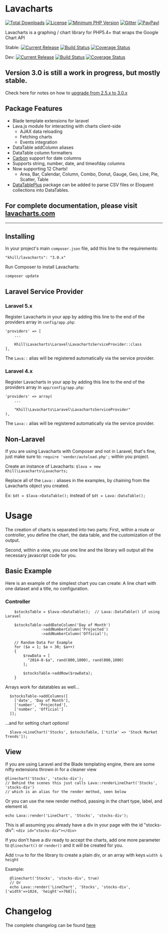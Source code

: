 # Lavacharts
[![Total Downloads](https://img.shields.io/packagist/dt/khill/lavacharts.svg?style=plastic)](https://packagist.org/packages/khill/lavacharts)
[![License](https://img.shields.io/packagist/l/khill/lavacharts.svg?style=plastic)](http://opensource.org/licenses/MIT)
[![Minimum PHP Version](https://img.shields.io/badge/php-%3E%3D%205.4-8892BF.svg?style=plastic)](https://php.net/)
[![Gitter](https://badges.gitter.im/Join%20Chat.svg)](https://gitter.im/kevinkhill/lavacharts?utm_source=badge&utm_medium=badge&utm_campaign=pr-badge)
[![PayPayl](https://img.shields.io/badge/paypal-donate-yellow.svg?style=plastic)](https://www.paypal.com/cgi-bin/webscr?cmd=_s-xclick&hosted_button_id=FLP6MYY3PYSFQ)

Lavacharts is a graphing / chart library for PHP5.4+ that wraps the Google Chart API

Stable:
[![Current Release](https://img.shields.io/github/release/kevinkhill/lavacharts.svg?style=plastic)](https://github.com/kevinkhill/lavacharts/releases)
[![Build Status](https://img.shields.io/travis/kevinkhill/lavacharts/master.svg?style=plastic)](https://travis-ci.org/kevinkhill/lavacharts)
[![Coverage Status](https://img.shields.io/coveralls/kevinkhill/lavacharts/master.svg?style=plastic)](https://coveralls.io/r/kevinkhill/lavacharts?branch=master)

Dev:
[![Current Release](https://img.shields.io/badge/release-dev--3.0-brightgreen.svg?style=plastic)](https://github.com/kevinkhill/lavacharts/tree/3.0)
[![Build Status](https://img.shields.io/travis/kevinkhill/lavacharts/3.0.svg?style=plastic)](https://travis-ci.org/kevinkhill/lavacharts)
[![Coverage Status](https://img.shields.io/coveralls/kevinkhill/lavacharts/3.0.svg?style=plastic)](https://coveralls.io/r/kevinkhill/lavacharts?branch=3.0)

## Version 3.0 is still a work in progress, but mostly stable.
Check here for notes on how to  [upgrade from 2.5.x to 3.0.x](https://github.com/kevinkhill/lavacharts/wiki/Upgrading-from-2.5-to-3.0)

## Package Features
- Blade template extensions for laravel
- Lava.js module for interacting with charts client-side
  - AJAX data reloading
  - Fetching charts
  - Events integration
- DataTable addColumn aliases
- DataTable column formatters
- [Carbon](https://github.com/briannesbitt/Carbon) support for date columns
- Supports string, number, date, and timeofday columns
- Now supporting 12 Charts!
  - Area, Bar, Calendar, Column, Combo, Donut, Gauge, Geo, Line, Pie, Scatter, Table
- [DataTablePlus](https://github.com/kevinkhill/datatableplus) package can be added to parse CSV files or Eloquent collections into DataTables.

## For complete documentation, please visit [lavacharts.com](http://lavacharts.com/)

---

## Installing
In your project's main ```composer.json``` file, add this line to the requirements:

  ```
  "khill/lavacharts": "3.0.x"
  ```

Run Composer to install Lavacharts:

  ```
  composer update
  ```

## Laravel Service Provider
### Laravel 5.x
Register Lavacharts in your app by adding this line to the end of the providers array in ```config/app.php```:
  ```
  'providers' => [
      ...

      Khill\Lavacharts\Laravel\LavachartsServiceProvider::class
  ],
  ```
The ```Lava::``` alias will be registered automatically via the service provider.

### Laravel 4.x
Register Lavacharts in your app by adding this line to the end of the providers array in ```app/config/app.php```:

  ```
  'providers' => array(
      ...

      "Khill\Lavacharts\Laravel\LavachartsServiceProvider"
  ),
  ```
The ```Lava::``` alias will be registered automatically via the service provider.

## Non-Laravel
If you are using Lavacharts with Composer and not in Laravel, that's fine, just make sure to:
```require 'vendor/autoload.php';``` within you project.

Create an instance of Lavacharts: ```$lava = new Khill\Lavacharts\Lavacharts;```

Replace all of the ```Lava::``` aliases in the examples, by chaining from the Lavacharts object you created.

Ex: ```$dt = $lava->DataTable();``` instead of ```$dt = Lava::DataTable();```


# Usage
The creation of charts is separated into two parts:
First, within a route or controller, you define the chart, the data table, and the customization of the output.

Second, within a view, you use one line and the library will output all the necessary javascript code for you.

## Basic Example
Here is an example of the simplest chart you can create: A line chart with one dataset and a title, no configuration.

### Controller
```
    $stocksTable = $lava->DataTable();  // Lava::DataTable() if using Laravel

    $stocksTable->addDateColumn('Day of Month')
                ->addNumberColumn('Projected')
                ->addNumberColumn('Official');

    // Random Data For Example
    for ($a = 1; $a < 30; $a++)
    {
        $rowData = [
          "2014-8-$a", rand(800,1000), rand(800,1000)
        ];

        $stocksTable->addRow($rowData);
    }
```

Arrays work for datatables as well...
```
  $stocksTable->addColumns([
    ['date', 'Day of Month'],
    ['number', 'Projected'],
    ['number', 'Official']
  ]];
```

...and for setting chart options!
```
  $lava->LineChart('Stocks', $stocksTable, ['title' => 'Stock Market Trends']);
```

## View
If you are using Laravel and the Blade templating engine, there are some nifty extensions thrown in for a cleaner view

  ```
  @linechart('Stocks', 'stocks-div');
  // Behind the scenes this just calls Lava::renderLineChart('Stocks', 'stocks-div')
  // which is an alias for the render method, seen below
  ```

Or you can use the new render method, passing in the chart type, label, and element id.

  ```
  echo Lava::render('LineChart', 'Stocks', 'stocks-div');
  ```

This is all assuming you already have a div in your page with the id "stocks-div":
```<div id="stocks-div"></div>```

If you don't have a div ready to accept the charts, add one more parameter to ```@linechart()``` or ```render()``` and it will be created for you.

Add ```true``` to for the library to create a plain div, or an array with keys ```width & height```

Example:
```
  @linechart('Stocks', 'stocks-div', true)
  // Or
  echo Lava::render('LineChart', 'Stocks', 'stocks-div', ['width'=>1024, 'height'=>768]);
```

# Changelog
The complete changelog can be found [here](https://github.com/kevinkhill/lavacharts/wiki/Changelog)
